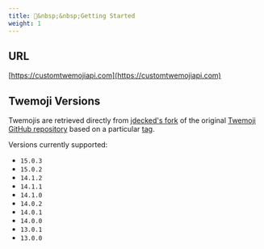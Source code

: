 ```yaml
---
title: 🔑&nbsp;&nbsp;Getting Started
weight: 1
---
```


## URL

[https://customtwemojiapi.com](https://customtwemojiapi.com)

## Twemoji Versions

Twemojis are retrieved directly from [jdecked's fork](https://github.com/jdecked/twemoji#readme) of the original [Twemoji GitHub repository](https://github.com/twitter/twemoji) based on a particular [tag](https://github.com/jdecked/twemoji/tags).

Versions currently supported:

- `15.0.3`
- `15.0.2`
- `14.1.2`
- `14.1.1`
- `14.1.0`
- `14.0.2`
- `14.0.1`
- `14.0.0`
- `13.0.1`
- `13.0.0`
